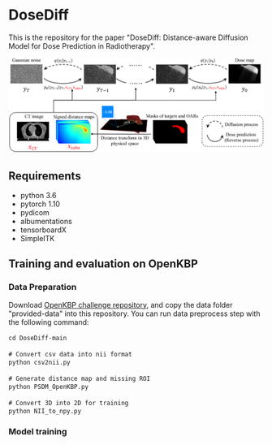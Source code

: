 # DoseDiff
This is the repository for the paper "DoseDiff: Distance-aware Diffusion Model for Dose Prediction in Radiotherapy".

![DoseDiff](/pic/Figure1.jpg)

## Requirements
* python 3.6
* pytorch 1.10
* pydicom
* albumentations
* tensorboardX
* SimpleITK

## Training and evaluation on OpenKBP
### Data Preparation
Download [OpenKBP challenge repository](https://github.com/ababier/open-kbp), and copy the data folder "provided-data" into this repository. You can run data preprocess step with the following command:
```
cd DoseDiff-main

# Convert csv data into nii format
python csv2nii.py

# Generate distance map and missing ROI
python PSDM_OpenKBP.py

# Convert 3D into 2D for training
python NII_to_npy.py
```
### Model training
